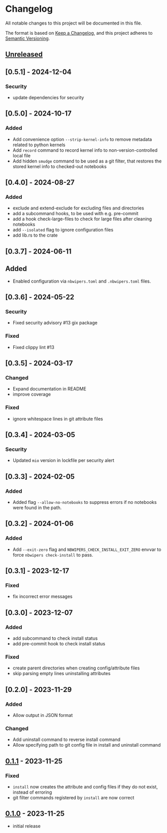 # Changelog

All notable changes to this project will be documented in this file.

The format is based on [Keep a Changelog],
and this project adheres to [Semantic Versioning].

## [Unreleased]

## [0.5.1] - 2024-12-04

### Security

- update dependencies for security

## [0.5.0] - 2024-10-17

### Added

- Add convenience option `--strip-kernel-info` to remove metadata related to python kernels
- Add `record` command to record kernel info to non-version-controlled local file
- Add hidden `smudge` command to be used as a git filter, that restores the stored kernel info to checked-out notebooks

## [0.4.0] - 2024-08-27

### Added

- exclude and extend-exclude for excluding files and directories
- add a subcommand hooks, to be used with e.g. pre-commit
- add a hook check-large-files to check for large files after cleaning notebooks
- add `--isolated` flag to ignore configuration files
- add lib.rs to the crate

## [0.3.7] - 2024-06-11

## Added

- Enabled configuration via `nbwipers.toml` and `.nbwipers.toml` files.

## [0.3.6] - 2024-05-22

### Security

- Fixed security advisory #13 gix package

### Fixed

- Fixed clippy lint #13

## [0.3.5] - 2024-03-17

### Changed

- Expand documentation in README
- improve coverage

### Fixed

- ignore whitespace lines in git attribute files

## [0.3.4] - 2024-03-05

### Security

- Updated `mio` version in lockfile per security alert

## [0.3.3] - 2024-02-05

### Added

- Added flag `--allow-no-notebooks` to suppress errors if no notebooks were found in the path.

## [0.3.2] - 2024-01-06

### Added

- Add `--exit-zero` flag and `NBWIPERS_CHECK_INSTALL_EXIT_ZERO` envvar to force `nbwipers check-install` to pass.

## [0.3.1] - 2023-12-17

### Fixed

- fix incorrect error messages

## [0.3.0] - 2023-12-07

### Added

- add subcommand to check install status
- add pre-commit hook to check install status

### Fixed

- create parent directories when creating config/attribute files
- skip parsing empty lines uninstalling attributes

## [0.2.0] - 2023-11-29

### Added

- Allow output in JSON format

### Changed

- Add uninstall command to reverse install command
- Allow specifying path to git config file in install and uninstall command

## [0.1.1] - 2023-11-25

### Fixed

- `install` now creates the attribute and config files if they do not exist, instead of erroring
- git filter commands registered by `install` are now correct

## [0.1.0] - 2023-11-25

- initial release

<!-- Links -->
[keep a changelog]: https://keepachangelog.com/en/1.0.0/
[semantic versioning]: https://semver.org/spec/v2.0.0.html

<!-- Versions -->
[unreleased]: https://github.com/felixgwilliams/nbwipers/compare/v0.1.1...HEAD
[0.1.1]: https://github.com/felixgwilliams/nbwipers/compare/v0.1.0...v0.1.1
[0.1.0]: https://github.com/felixgwilliams/nbwipers/releases/tag/v0.1.0
